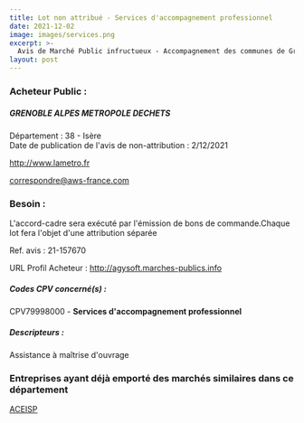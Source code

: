 ```yaml
---
title: Lot non attribué - Services d'accompagnement professionnel
date: 2021-12-02
image: images/services.png
excerpt: >-
  Avis de Marché Public infructueux - Accompagnement des communes de Grenoble-Alpes Métropole pour une restauration scolaire durable
layout: post
---
```


### Acheteur Public :
##### GRENOBLE ALPES METROPOLE DECHETS
Département : 38 - Isère<br/>
Date de publication de l'avis de non-attribution : 2/12/2021


http://www.lametro.fr

correspondre@aws-france.com


### Besoin :

L'accord-cadre sera exécuté par l'émission de bons de commande.Chaque lot fera l'objet d'une attribution séparée

Ref. avis : 21-157670

URL Profil Acheteur : http://agysoft.marches-publics.info

##### Codes CPV concerné(s) :
CPV79998000 - **Services d'accompagnement professionnel** <br/>

##### Descripteurs :
Assistance à maîtrise d'ouvrage <br/>

### Entreprises ayant déjà emporté des marchés similaires dans ce département
<a href="/entreprise-560/siren-433367331">ACEISP</a><br/><br/>
